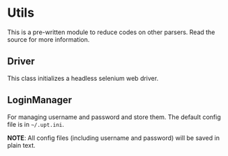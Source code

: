 # Utils

This is a pre-written module to reduce codes on other parsers.
Read the source for more information.

## Driver
This class initializes a headless selenium web driver. 

## LoginManager
For managing username and password and store them. The default config file is in `~/.upt.ini`.

**NOTE**: All config files (including username and password) will be saved in plain text.

